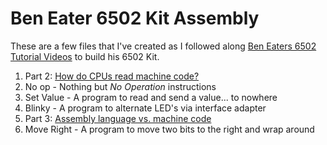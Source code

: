 # Ben Eater 6502 Kit Assembly

These are a few files that I've created as I followed along [Ben Eaters 6502 Tutorial Videos](https://www.youtube.com/watch?v=LnzuMJLZRdU) to build his 6502 Kit.

1. Part 2: [How do CPUs read machine code?](https://www.youtube.com/watch?v=yl8vPW5hydQ)
  1. No op - Nothing but *No Operation* instructions
  1. Set Value - A program to read and send a value... to nowhere
  1. Blinky - A program to alternate LED's via interface adapter
1. Part 3: [Assembly language vs. machine code](https://www.youtube.com/watch?v=oO8_2JJV0B4)
  1. Move Right - A program to move two bits to the right and wrap around
